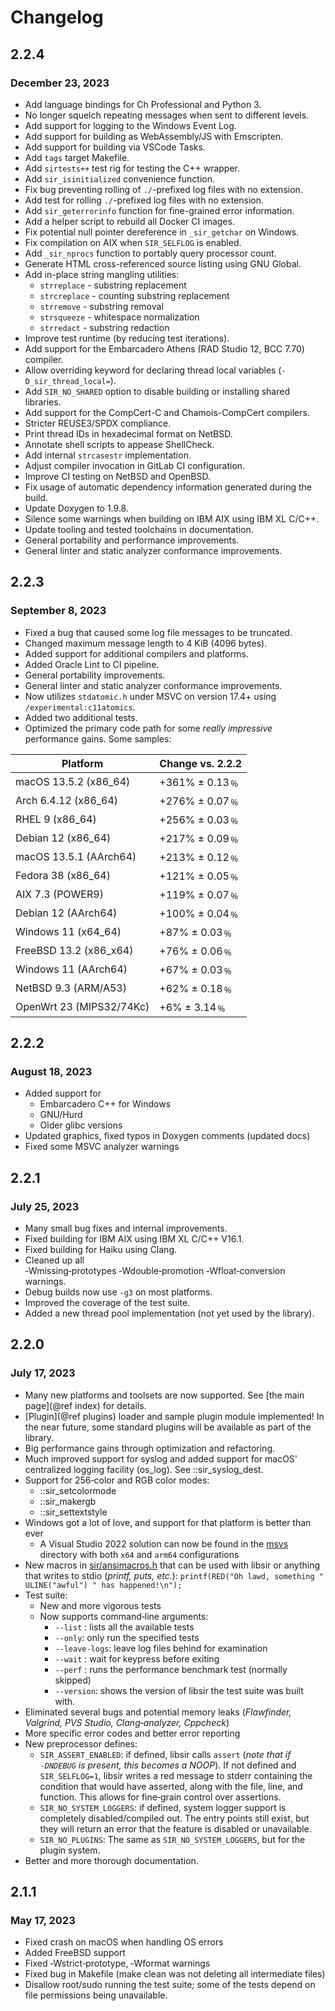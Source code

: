 # Changelog

## 2.2.4

### December 23, 2023

- Add language bindings for Ch Professional and Python 3.
- No longer squelch repeating messages when sent to different levels.
- Add support for logging to the Windows Event Log.
- Add support for building as WebAssembly/JS with Emscripten.
- Add support for building via VSCode Tasks.
- Add `tags` target Makefile.
- Add `sirtests++` test rig for testing the C++ wrapper.
- Add `sir_isinitialized` convenience function.
- Fix bug preventing rolling of `./`-prefixed log files with no extension.
- Add test for rolling `./`-prefixed log files with no extension.
- Add `sir_geterrorinfo` function for fine-grained error information.
- Add a helper script to rebuild all Docker CI images.
- Fix potential null pointer dereference in `_sir_getchar` on Windows.
- Fix compilation on AIX when `SIR_SELFLOG` is enabled.
- Add `_sir_nprocs` function to portably query processor count.
- Generate HTML cross-referenced source listing using GNU Global.
- Add in-place string mangling utilities:
  * `strreplace` - substring replacement
  * `strcreplace` - counting substring replacement
  * `strremove` - substring removal
  * `strsqueeze` - whitespace normalization
  * `strredact` - substring redaction
- Improve test runtime (by reducing test iterations).
- Add support for the Embarcadero Athens (RAD Studio 12, BCC 7.70) compiler.
- Allow overriding keyword for declaring thread local variables (`-D_sir_thread_local=`).
- Add `SIR_NO_SHARED` option to disable building or installing shared libraries.
- Add support for the CompCert-C and Chamois-CompCert compilers.
- Stricter REUSE3/SPDX compliance.
- Print thread IDs in hexadecimal format on NetBSD.
- Annotate shell scripts to appease ShellCheck.
- Add internal `strcasestr` implementation.
- Adjust compiler invocation in GitLab CI configuration.
- Improve CI testing on NetBSD and OpenBSD.
- Fix usage of automatic dependency information generated during the build.
- Update Doxygen to 1.9.8.
- Silence some warnings when building on IBM AIX using IBM XL C/C++.
- Update tooling and tested toolchains in documentation.
- General portability and performance improvements.
- General linter and static analyzer conformance improvements.

## 2.2.3

### September 8, 2023

- Fixed a bug that caused some log file messages to be truncated.
- Changed maximum message length to 4 KiB (4096 bytes).
- Added support for additional compilers and platforms.
- Added Oracle Lint to CI pipeline.
- General portability improvements.
- General linter and static analyzer conformance improvements.
- Now utilizes `stdatomic.h` under MSVC on version 17.4+ using `/experimental:c11atomics`.
- Added two additional tests.
- Optimized the primary code path for some *really impressive* performance gains. Some samples:

| Platform                 | Change vs. 2.2.2 |
| ------------------------ | ---------------- |
| macOS 13.5.2 (x86_64)    |  +361% ± 0.13﹪  |
| Arch 6.4.12 (x86_64)     |  +276% ± 0.07﹪  |
| RHEL 9 (x86_64)          |  +256% ± 0.03﹪  |
| Debian 12 (x86_64)       |  +217% ± 0.09﹪  |
| macOS 13.5.1 (AArch64)   |  +213% ± 0.12﹪  |
| Fedora 38 (x86_64)       |  +121% ± 0.05﹪  |
| AIX 7.3 (POWER9)         |  +119% ± 0.07﹪  |
| Debian 12 (AArch64)      |  +100% ± 0.04﹪  |
| Windows 11 (x64_64)      |   +87% ± 0.03﹪  |
| FreeBSD 13.2 (x86_x64)   |   +76% ± 0.06﹪  |
| Windows 11 (AArch64)     |   +67% ± 0.03﹪  |
| NetBSD 9.3 (ARM/A53)     |   +62% ± 0.18﹪  |
| OpenWrt 23 (MIPS32/74Kc) |    +6% ± 3.14﹪  |

## 2.2.2

### August 18, 2023

- Added support for
  - Embarcadero C++ for Windows
  - GNU/Hurd
  - Older glibc versions
- Updated graphics, fixed typos in Doxygen comments (updated docs)
- Fixed some MSVC analyzer warnings

## 2.2.1

### July 25, 2023

- Many small bug fixes and internal improvements.
- Fixed building for IBM AIX using IBM XL C/C++ V16.1.
- Fixed building for Haiku using Clang.
- Cleaned up all ‑Wmissing‑prototypes&nbsp;‑Wdouble‑promotion&nbsp;‑Wfloat‑conversion warnings.
- Debug builds now use `‑g3` on most platforms.
- Improved the coverage of the test suite.
- Added a new thread pool implementation (not yet used by the library).

## 2.2.0

### July 17, 2023

- Many new platforms and toolsets are now supported. See [the main page](@ref index) for details.
- [Plugin](@ref plugins) loader and sample plugin module implemented! In the near future, some standard plugins will be available as part of the library.
- Big performance gains through optimization and refactoring.
- Much improved support for syslog and added support for macOS' centralized logging facility (os_log). See ::sir_syslog_dest.
- Support for 256‑color and RGB color modes:
  - ::sir_setcolormode
  - ::sir_makergb
  - ::sir_settextstyle
- Windows got a lot of love, and support for that platform is better than ever
  - A Visual Studio 2022 solution can now be found in the [msvs](https://github.com/aremmell/libsir/tree/master/msvs) directory with both `x64` and `arm64` configurations
- New macros in [sir/ansimacros.h](https://github.com/aremmell/libsir/blob/master/include/sir/ansimacros.h) that can be used with libsir or anything
  that writes to stdio (*printf, puts, etc.*): `printf(RED("Oh lawd, something " ULINE("awful") " has happened!\n");`
- Test suite:
  - New and more vigorous tests
  - Now supports command‑line arguments:
    - `‑‑list` : lists all the available tests
    - `‑‑only`: only run the specified tests
    - `‑‑leave‑logs`: leave log files behind for examination
    - `‑‑wait` : wait for keypress before exiting
    - `‑‑perf` : runs the performance benchmark test (normally skipped)
    - `‑‑version`: shows the version of libsir the test suite was built with.
- Eliminated several bugs and potential memory leaks (*Flawfinder, Valgrind, PVS Studio, Clang‑analyzer, Cppcheck*)
- More specific error codes and better error reporting
- New preprocessor defines:
  - `SIR_ASSERT_ENABLED`: if defined, libsir calls `assert` (*note that if `‑DNDEBUG` is present, this becomes a NOOP*). If not defined and `SIR_SELFLOG=1`, libsir writes a red message to stderr containing the condition that would have asserted, along with the file, line, and function. This allows for fine‑grain control over assertions.
  - `SIR_NO_SYSTEM_LOGGERS`: if defined, system logger support is completely disabled/compiled out. The entry points still exist, but they will return an error that the feature is disabled or unavailable.
  - `SIR_NO_PLUGINS`: The same as `SIR_NO_SYSTEM_LOGGERS`, but for the plugin system.
- Better and more thorough documentation.

## 2.1.1

### May 17, 2023

- Fixed crash on macOS when handling OS errors
- Added FreeBSD support
- Fixed ‑Wstrict‑prototype, ‑Wformat warnings
- Fixed bug in Makefile (make clean was not deleting all intermediate files)
- Disallow root/sudo running the test suite; some of the tests depend on file permissions being unavailable.
